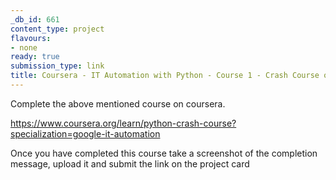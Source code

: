 ```yaml
---
_db_id: 661
content_type: project
flavours:
- none
ready: true
submission_type: link
title: Coursera - IT Automation with Python - Course 1 - Crash Course on Python
---
```


Complete the above mentioned course on coursera.

https://www.coursera.org/learn/python-crash-course?specialization=google-it-automation

Once you have completed this course take a screenshot of the completion message, upload it and submit the link on the project card